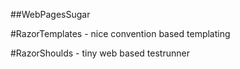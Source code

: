 ##WebPagesSugar

#RazorTemplates - nice convention based templating

#RazorShoulds - tiny web based testrunner